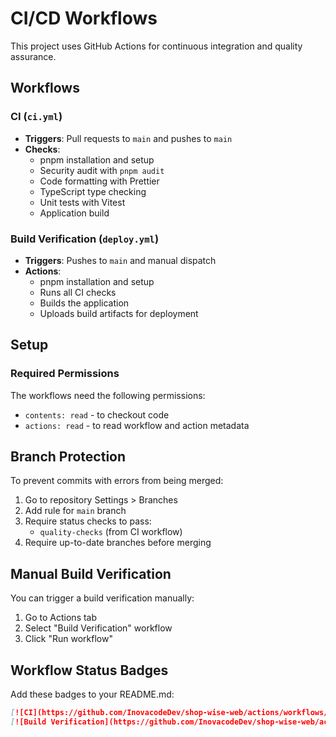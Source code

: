 # CI/CD Workflows

This project uses GitHub Actions for continuous integration and quality assurance.

## Workflows

### CI (`ci.yml`)
- **Triggers**: Pull requests to `main` and pushes to `main`
- **Checks**:
  - pnpm installation and setup
  - Security audit with `pnpm audit`
  - Code formatting with Prettier
  - TypeScript type checking
  - Unit tests with Vitest
  - Application build

### Build Verification (`deploy.yml`)
- **Triggers**: Pushes to `main` and manual dispatch
- **Actions**:
  - pnpm installation and setup
  - Runs all CI checks
  - Builds the application
  - Uploads build artifacts for deployment

## Setup

### Required Permissions
The workflows need the following permissions:
- `contents: read` - to checkout code
- `actions: read` - to read workflow and action metadata

## Branch Protection
To prevent commits with errors from being merged:

1. Go to repository Settings > Branches
2. Add rule for `main` branch
3. Require status checks to pass:
   - `quality-checks` (from CI workflow)
4. Require up-to-date branches before merging

## Manual Build Verification
You can trigger a build verification manually:
1. Go to Actions tab
2. Select "Build Verification" workflow
3. Click "Run workflow"

## Workflow Status Badges

Add these badges to your README.md:

```markdown
[![CI](https://github.com/InovacodeDev/shop-wise-web/actions/workflows/ci.yml/badge.svg)](https://github.com/InovacodeDev/shop-wise-web/actions/workflows/ci.yml)
[![Build Verification](https://github.com/InovacodeDev/shop-wise-web/actions/workflows/deploy.yml/badge.svg)](https://github.com/InovacodeDev/shop-wise-web/actions/workflows/deploy.yml)
```
